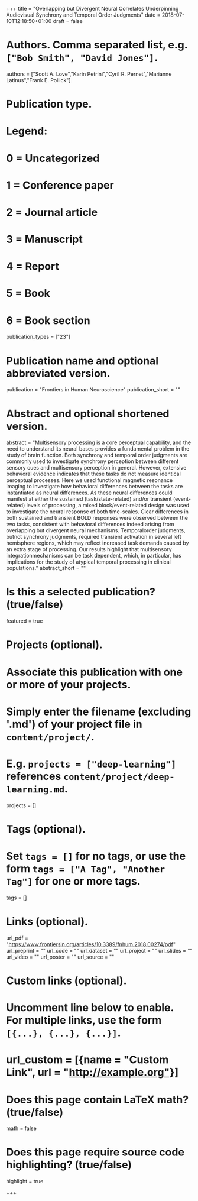 +++
title = "Overlapping but Divergent Neural Correlates Underpinning Audiovisual Synchrony and Temporal Order Judgments"
date = 2018-07-10T12:18:50+01:00
draft = false

# Authors. Comma separated list, e.g. `["Bob Smith", "David Jones"]`.
authors = ["Scott A. Love","Karin Petrini","Cyril R. Pernet","Marianne Latinus","Frank E. Pollick"]

# Publication type.
# Legend:
# 0 = Uncategorized
# 1 = Conference paper
# 2 = Journal article
# 3 = Manuscript
# 4 = Report
# 5 = Book
# 6 = Book section
publication_types = ["23"]

# Publication name and optional abbreviated version.
publication = "Frontiers in Human Neuroscience"
publication_short = ""

# Abstract and optional shortened version.
abstract = "Multisensory processing is a core perceptual capability, and the need to understand its neural bases provides a fundamental problem in the study of brain function. Both synchrony and temporal order judgments are commonly used to investigate synchrony perception between different sensory cues and multisensory perception in general. However, extensive behavioral evidence indicates that these tasks do not measure identical perceptual processes. Here we used functional magnetic resonance imaging to investigate how behavioral differences between the tasks are instantiated as neural differences. As these neural differences could manifest at either the sustained (task/state-related) and/or transient (event-related) levels of processing, a mixed block/event-related design was used to investigate the neural response of both time-scales. Clear differences in both sustained and transient BOLD responses were observed between the two tasks, consistent with behavioral differences indeed arising from overlapping but divergent neural mechanisms. Temporalorder judgments, butnot synchrony judgments, required transient activation in several left hemisphere regions, which may reflect increased task demands caused by an extra stage of processing. Our results highlight that multisensory integrationmechanisms can be task dependent, which, in particular, has implications for the study of atypical temporal processing in clinical populations."
abstract_short = ""

# Is this a selected publication? (true/false)
featured = true

# Projects (optional).
#   Associate this publication with one or more of your projects.
#   Simply enter the filename (excluding '.md') of your project file in `content/project/`.
#   E.g. `projects = ["deep-learning"]` references `content/project/deep-learning.md`.
projects = []

# Tags (optional).
#   Set `tags = []` for no tags, or use the form `tags = ["A Tag", "Another Tag"]` for one or more tags.
tags = []

# Links (optional).
url_pdf = "https://www.frontiersin.org/articles/10.3389/fnhum.2018.00274/pdf"
url_preprint = ""
url_code = ""
url_dataset = ""
url_project = ""
url_slides = ""
url_video = ""
url_poster = ""
url_source = ""

# Custom links (optional).
#   Uncomment line below to enable. For multiple links, use the form `[{...}, {...}, {...}]`.
# url_custom = [{name = "Custom Link", url = "http://example.org"}]

# Does this page contain LaTeX math? (true/false)
math = false

# Does this page require source code highlighting? (true/false)
highlight = true


+++
